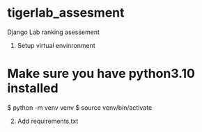 # tigerlab_assesment
Django Lab ranking asessement

1. Setup virtual envinronment
# Make sure you have python3.10 installed
$ python -m venv venv
$ source venv/bin/activate

2. Add requirements.txt

